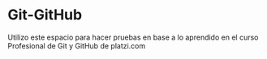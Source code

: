 # Git-GitHub

Utilizo este espacio para hacer pruebas en base a lo aprendido en el curso Profesional de Git y GitHub de platzi.com
